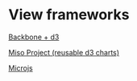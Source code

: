 # View frameworks

[Backbone + d3](https://medium.com/@sxywu/marrying-backbone-js-and-d3-js-a-follow-up-b6a62a9731e1)

[Miso Project (reusable d3 charts)](http://misoproject.com/)

[Microjs](http://microjs.com/#)
